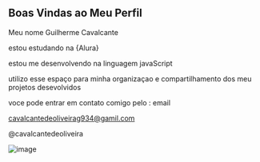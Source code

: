 ## Boas Vindas ao Meu Perfil 

Meu nome Guilherme Cavalcante

estou estudando na {Alura}

estou me desenvolvendo na linguagem javaScript  

utilizo esse espaço para minha organizaçao e compartilhamento dos meu projetos desevolvidos 

voce pode entrar em contato comigo pelo : email 

cavalcantedeoliveirag934@gamil.com

@cavalcantedeoliveira



![image](https://github.com/user-attachments/assets/4a7b2f96-4d3a-4001-a42a-4a7be30ef934)

